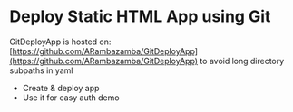 # Deploy Static HTML App using Git

GitDeployApp is hosted on: [https://github.com/ARambazamba/GitDeployApp](https://github.com/ARambazamba/GitDeployApp) to avoid long directory subpaths in yaml

- Create & deploy app
- Use it for easy auth demo
